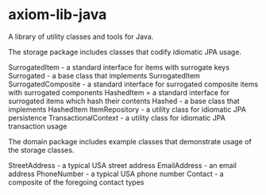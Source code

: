 axiom-lib-java
==============

A library of utility classes and tools for Java.

The storage package includes classes that codify idiomatic JPA usage.

SurrogatedItem - a standard interface for items with surrogate keys
Surrogated<ItemType> - a base class that implements SurrogatedItem
SurrogatedComposite - a standard interface for surrogated composite items with surrogated components
HashedItem = a standard interface for surrogated items which hash their contents
Hashed<ItemType> - a base class that implements HashedItem
ItemRepository - a utility class for idiomatic JPA persistence
TransactionalContext - a utility class for idiomatic JPA transaction usage

The domain package includes example classes that demonstrate usage of the storage classes.

StreetAddress - a typical USA street address
EmailAddress - an email address
PhoneNumber - a typical USA phone number
Contact - a composite of the foregoing contact types